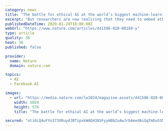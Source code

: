 ```yaml
---
category: news
title: "The battle for ethical AI at the world’s biggest machine-learning conference"
excerpt: "But researchers are now realizing that they need to embed ethics into the formulation of their research and understand the potential harms of algorithmic injustice, says Meredith Whittaker, an AI ..."
publishedDateTime: 2020-01-24T18:08:00Z
webUrl: "https://www.nature.com/articles/d41586-020-00160-y"
type: article
quality: 36
heat: 36
published: false

provider:
  name: Nature
  domain: nature.com

topics:
  - AI
  - Facebook AI

images:
  - url: "https://media.nature.com/lw1024/magazine-assets/d41586-020-00160-y/d41586-020-00160-y_17582428.jpg"
    width: 1024
    height: 576
    title: "The battle for ethical AI at the world’s biggest machine-learning conference"

secured: "oti6LQ4uFYo373XRuydJBTzpxkWAEH38SFyyHBbZuAwJrbAeedAiGqTmDuSSMP5RE1gjx9r+GnuZXSTA5Cb+Vr8n4vfeHq1sTkHgC0172LIXS1XLYOlG0CDc48nyTdO/WFuoporgv778el8KxeAmFoSq7t3y5x71IdSKM2dnBdeCQf2OAt6vjQLtJULLsMXpc1mS8C/O1r3cTfa8/Qvny3K7QrkcMwAd+Ca00OOV4//cG7w+CzfM+CYq4nVYg7aq+TcEnJ0cmnik0oac5/OVzj7EyPA+1O2Qk5sxWmSs1vsHzSfbjDkQxPO3MhJMeZ3e;xRqT3WGGJ6CgTS+8r9+1eQ=="
---
```


